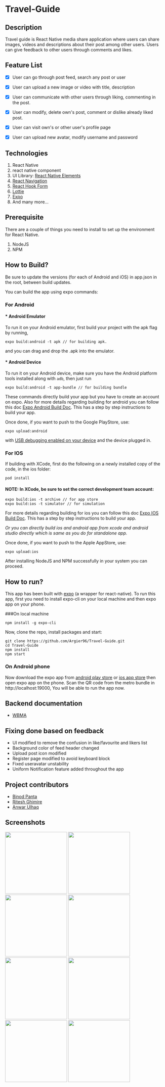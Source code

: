 
# Travel-Guide

## Description
Travel guide is React Native media share application where users can share images, videos and descriptions about their post among other users. Users can give feedback to other users through comments and likes.

## Feature List
* [X] User can go through post feed, search any post or user
* [X] User can upload a new image or video with title, description
* [X] User can communicate with other users through liking, commenting in the post.
* [X]  User can modify, delete own's post, comment or dislike already liked post.
* [X] User can visit own's or other user's profile page
* [X] User can upload new avatar, modify username and password


## Technologies

1. React Native
2. react native component
3. UI Library: [React Native Elements](https://reactnativeelements.com/docs)
4. [React Navigation](https://reactnavigation.org/)
5. [React Hook Form](https://react-hook-form.com/get-started)
6. [Lottie](https://lottiereact.com/)
7. [Expo](https://docs.expo.dev/)
8. And many more...

## Prerequisite

There are a couple of things you need to install to set up the environment for React Native.

1. NodeJS
2. NPM


## How to Build?

Be sure to update the versions (for each of Android and iOS) in app.json in the root, between build updates.

You can build the app using expo commands:

### For Android

#### * Android Emulator

To run it on your Android emulator, first build your project with the apk flag by running,
```
expo build:android -t apk // for building apk.
```
and you can drag and drop the .apk into the emulator.

#### * Android Device

To run it on your Android device, make sure you have the Android platform tools installed along with ``adb``, then just run
```
expo build:android -t app-bundle // for building bundle
```

These commands directly build your app but you have to create an account on expo. Also for more details regarding building for android you can follow this doc [Expo Android Build Doc](https://docs.expo.io/distribution/building-standalone-apps/#if-you-choose-to-build-for-android). This has a step by step instructions to build your app.

Once done, if you want to push to the Google PlayStore, use:

```
expo upload:android
```
with [USB debugging enabled on your device](https://developer.android.com/studio/run/device.html#device-developer-options) and the device plugged in.

### For IOS

If building with XCode, first do the following on a newly installed copy of the code, in the ios folder:

```
pod install
```

#### NOTE: In XCode, be sure to set the correct development team account:


```
expo build:ios -t archive // for app store
expo build:ios -t simulator // for simulation
```

For more details regarding building for ios you can follow this doc [Expo IOS Build Doc](https://docs.expo.io/distribution/building-standalone-apps/#if-you-choose-to-build-for-ios). This has a step by step instructions to build your app.

_Or you can directly build ios and android app from xcode and android studio directly which is same as you do for standalone app._

Once done, if you want to push to the Apple AppStore, use:

```
expo upload:ios
```

After installing NodeJS and NPM successfully in your system you can proceed.

## How to run?

This app has been built with [expo](https://expo.io/learn) (a wrapper for react-native). To run this app, first you need to install expo-cli on your local machine and then expo app on your phone.

###On local machine

```
npm install -g expo-cli
```

Now, clone the repo, install packages and start:

```
git clone https://github.com/Argier96/Travel-Guide.git
cd Travel-Guide
npm install
npm start
```

### On Android phone
Now download the expo app from [android play store](https://play.google.com/store/apps/details?id=host.exp.exponent) or [ios app store](https://apps.apple.com/us/app/expo-client/id982107779) then open expo app on the phone. Scan the QR code from the metro bundle in http://localhost:19000, You will be able to run the app now.


## Backend documentation
- [WBMA](https://media.mw.metropolia.fi/wbma/docs)

## Fixing done based on feedback
- UI modified to remove the confusion in like/favourite and likers list
- Background color of feed header changed 
- Upload post icon modified
- Register page modified to avoid keyboard block
- Fixed useravatar unstability
- Uniform Notification feature added throughout the app

## Project contributors
- [Binod Panta](https://github.com/frozenfi)
- [Ritesh Ghimire](https://github.com/Argier96)
- [Anwar Ulhaq](https://github.com/anwar-ulhaq)

## Screenshots

<img src="screens/first-page.png" width="200"> <img src="screens/term-condition.png" width="200">
<img src="screens/login.png" width="200"> <img src="screens/register.png" width="200">
<img src="screens/media-list.png" width="200"> <img src="screens/search.png" width="200">
<img src="screens/favoutites.png" width="200"> <img src="screens/profile.png" width="200">


